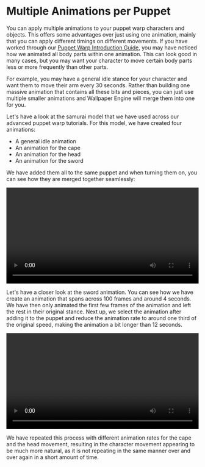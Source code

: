# Multiple Animations per Puppet

You can apply multiple animations to your puppet warp characters and objects. This offers some advantages over just using one animation, mainly that you can apply different timings on different movements. If you have worked through our [Puppet Warp Introduction Guide](/scene/puppet-warp/introduction), you may have noticed how we animated all body parts within one animation. This can look good in many cases, but you may want your character to move certain body parts less or more frequently than other parts.

For example, you may have a general idle stance for your character and want them to move their arm every 30 seconds. Rather than building one massive animation that contains all these bits and pieces, you can just use multiple smaller animations and Wallpaper Engine will merge them into one for you.

Let's have a look at the samurai model that we have used across our advanced puppet warp tutorials. For this model, we have created four animations:

* A general idle animation
* An animation for the cape
* An animation for the head
* An animation for the sword

We have added them all to the same puppet and when turning them on, you can see how they are merged together seamlessly:

<video width="100%" controls>
  <source src="/videos/puppet_warp_multiple_animations.mp4" type="video/mp4">
  Your browser does not support the video tag.
</video>

Let's have a closer look at the sword animation. You can see how we have create an animation that spans across 100 frames and around 4 seconds. We have then only animated the first few frames of the animation and left the rest in their original stance. Next up, we select the animation after adding it to the puppet and reduce the animation rate to around one third of the original speed, making the animation a bit longer than 12 seconds.

<video width="100%" controls>
  <source src="/videos/puppet_warp_multiple_animations_sword.mp4" type="video/mp4">
  Your browser does not support the video tag.
</video>

We have repeated this process with different animation rates for the cape and the head movement, resulting in the character movement appearing to be much more natural, as it is not repeating in the same manner over and over again in a short amount of time.